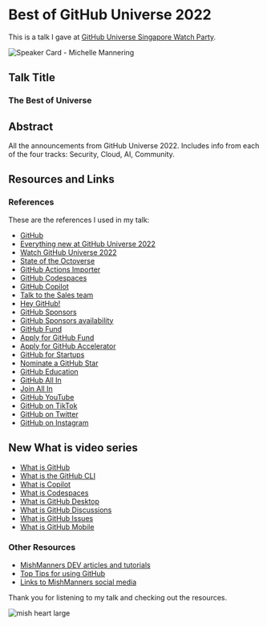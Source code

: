 # Best of GitHub Universe 2022

This is a talk I gave at [GitHub Universe Singapore Watch Party](https://resources.github.com/universe-2022-singapore-watch-party/).

![Speaker Card - Michelle Mannering](https://user-images.githubusercontent.com/36594527/203349774-6859f4cf-b1b3-4cd5-87b8-3487b5866cdd.jpg)

## Talk Title

### The Best of Universe

## Abstract

All the announcements from GitHub Universe 2022. Includes info from each of the four tracks: Security, Cloud, AI, Community.

## Resources and Links

### References

These are the references I used in my talk:

- [GitHub](https://github.com)
- [Everything new at GitHub Universe 2022](https://github.blog/2022-11-09-everything-new-from-github-universe-2022/)
- [Watch GitHub Universe 2022](https://githubuniverse.com)
- [State of the Octoverse](https://octoverse.github.com/)
- [GitHub Actions Importer](https://github.blog/2022-11-10-introducing-github-actions-importer/)
- [GitHub Codespaces](https://github.com/features/codespaces)
- [GitHub Copilot](https://github.com/features/copilot)
- [Talk to the Sales team](https://github.com/enterprise/contact)
- [Hey GitHub!](https://githubnext.com/projects/hey-github/)
- [GitHub Sponsors](https://github.com/sponsors)
- [GitHub Sponsors availability](https://github.blog/2022-07-28-github-sponsors-available-in-30-new-regions-2/)
- [GitHub Fund](https://github.blog/2022-11-09-an-open-source-economy-built-by-developers-for-developers/)
- [Apply for GitHub Fund](mailto:fund@github.com)
- [Apply for GitHub Accelerator](https://accelerator.github.com/)
- [GitHub for Startups](https://github.com/enterprise/startups/)
- [Nominate a GitHub Star](https://stars.github.com)
- [GitHub Education](https://education.github.com/)
- [GitHub All In](https://github.blog/2022-06-02-github-all-in-our-first-student-cohort-and-whats-next/)
- [Join All In](https://github.com/AllInOpenSource/All-In)
- [GitHub YouTube](https://youtube.com/c/github)
- [GitHub on TikTok](https://tiktok.com/github)
- [GitHub on Twitter](https://twitter.com/github)
- [GitHub on Instagram](https://instagram.com/github)

## New What is video series

- [What is GitHub](https://youtu.be/pBy1zgt0XPc)
- [What is the GitHub CLI](https://youtu.be/uy_PEGgUF4U)
- [What is Copilot](https://youtu.be/IqXNhakuwVc)
- [What is Codespaces](https://youtu.be/sYJ3CHtT6WM)
- [What is GitHub Desktop](https://youtu.be/l7uo1d3R0Wo)
- [What is GitHub Discussions](https://youtu.be/bErGYN3Ljz8)
- [What is GitHub Issues](https://youtu.be/6HWw7rhwvtY)
- [What is GitHub Mobile](https://youtu.be/ObPdcm6jWoQ)

### Other Resources

- [MishManners DEV articles and tutorials](https://dev.to/mishmanners)
- [Top Tips for using GitHub](https://dev.to/mishmanners/top-tips-for-using-github-l4m)
- [Links to MishManners social media](https://mishmanners.info)

Thank you for listening to my talk and checking out the resources.

![mish heart large](https://user-images.githubusercontent.com/36594527/195619762-82827b2e-bfdd-49b6-b8df-5b9e15f4f044.png)
